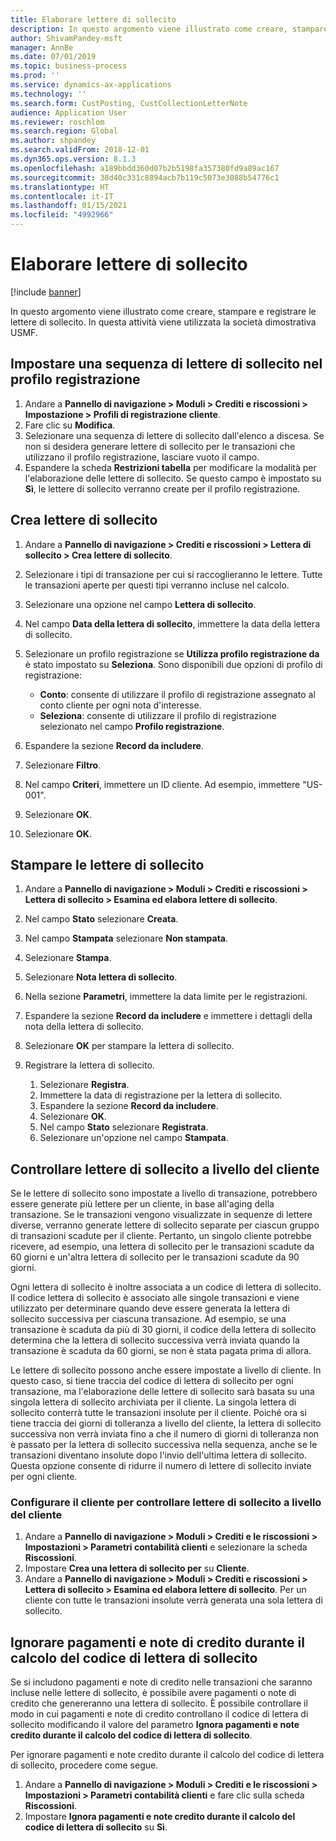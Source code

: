 ```yaml
---
title: Elaborare lettere di sollecito
description: In questo argomento viene illustrato come creare, stampare e registrare le lettere di sollecito.
author: ShivamPandey-msft
manager: AnnBe
ms.date: 07/01/2019
ms.topic: business-process
ms.prod: ''
ms.service: dynamics-ax-applications
ms.technology: ''
ms.search.form: CustPosting, CustCollectionLetterNote
audience: Application User
ms.reviewer: roschlom
ms.search.region: Global
ms.author: shpandey
ms.search.validFrom: 2018-12-01
ms.dyn365.ops.version: 8.1.3
ms.openlocfilehash: a189bbdd360d07b2b5198fa357380fd9a89ac167
ms.sourcegitcommit: 38d40c331c8894acb7b119c5073e3088b54776c1
ms.translationtype: HT
ms.contentlocale: it-IT
ms.lasthandoff: 01/15/2021
ms.locfileid: "4992966"
---
```

# <a name="process-collection-letters"></a>Elaborare lettere di sollecito

[!include [banner](../../includes/banner.md)]

In questo argomento viene illustrato come creare, stampare e registrare le lettere di sollecito. In questa attività viene utilizzata la società dimostrativa USMF.

## <a name="set-up-a-collection-letter-sequence-on-the-posting-profile"></a>Impostare una sequenza di lettere di sollecito nel profilo registrazione
1. Andare a **Pannello di navigazione > Moduli > Crediti e riscossioni > Impostazione > Profili di registrazione cliente**.
2. Fare clic su **Modifica**.
3. Selezionare una sequenza di lettere di sollecito dall'elenco a discesa. Se non si desidera generare lettere di sollecito per le transazioni che utilizzano il profilo registrazione, lasciare vuoto il campo.  
4. Espandere la scheda **Restrizioni tabella** per modificare la modalità per l'elaborazione delle lettere di sollecito. Se questo campo è impostato su **Sì**, le lettere di sollecito verranno create per il profilo registrazione.  

## <a name="create-collection-letters"></a>Crea lettere di sollecito
1. Andare a **Pannello di navigazione > Crediti e riscossioni > Lettera di sollecito > Crea lettere di sollecito**.
2. Selezionare i tipi di transazione per cui si raccoglieranno le lettere. Tutte le transazioni aperte per questi tipi verranno incluse nel calcolo.  
3. Selezionare una opzione nel campo **Lettera di sollecito**.
4. Nel campo **Data della lettera di sollecito**, immettere la data della lettera di sollecito.
5. Selezionare un profilo registrazione se **Utilizza profilo registrazione da** è stato impostato su **Seleziona**. Sono disponibili due opzioni di profilo di registrazione:   

   - **Conto**: consente di utilizzare il profilo di registrazione assegnato al conto cliente per ogni nota d'interesse.   
   - **Seleziona**: consente di utilizzare il profilo di registrazione selezionato nel campo **Profilo registrazione**.  

6. Espandere la sezione **Record da includere**.
7. Selezionare **Filtro**.
8. Nel campo **Criteri**, immettere un ID cliente. Ad esempio, immettere "US-001".
9. Selezionare **OK**.
10. Selezionare **OK**.

## <a name="print-collection-letters"></a>Stampare le lettere di sollecito
1. Andare a **Pannello di navigazione > Moduli > Crediti e riscossioni > Lettera di sollecito > Esamina ed elabora lettere di sollecito**.
2. Nel campo **Stato** selezionare **Creata**.
3. Nel campo **Stampata** selezionare **Non stampata**.
4. Selezionare **Stampa**.
5. Selezionare **Nota lettera di sollecito**.
6. Nella sezione **Parametri**, immettere la data limite per le registrazioni.
7. Espandere la sezione **Record da includere** e immettere i dettagli della nota della lettera di sollecito.
8. Selezionare **OK** per stampare la lettera di sollecito.
9. Registrare la lettera di sollecito.

    1. Selezionare **Registra**.
    1. Immettere la data di registrazione per la lettera di sollecito.
    1. Espandere la sezione **Record da includere**.
    1. Selezionare **OK**.
    1. Nel campo **Stato** selezionare **Registrata**.
    1. Selezionare un'opzione nel campo **Stampata**.

## <a name="control-collection-letters-at-the-customer-level"></a>Controllare lettere di sollecito a livello del cliente
Se le lettere di sollecito sono impostate a livello di transazione, potrebbero essere generate più lettere per un cliente, in base all'aging della transazione. Se le transazioni vengono visualizzate in sequenze di lettere diverse, verranno generate lettere di sollecito separate per ciascun gruppo di transazioni scadute per il cliente. Pertanto, un singolo cliente potrebbe ricevere, ad esempio, una lettera di sollecito per le transazioni scadute da 60 giorni e un'altra lettera di sollecito per le transazioni scadute da 90 giorni. 

Ogni lettera di sollecito è inoltre associata a un codice di lettera di sollecito. Il codice lettera di sollecito è associato alle singole transazioni e viene utilizzato per determinare quando deve essere generata la lettera di sollecito successiva per ciascuna transazione. Ad esempio, se una transazione è scaduta da più di 30 giorni, il codice della lettera di sollecito determina che la lettera di sollecito successiva verrà inviata quando la transazione è scaduta da 60 giorni, se non è stata pagata prima di allora. 

Le lettere di sollecito possono anche essere impostate a livello di cliente. In questo caso, si tiene traccia del codice di lettera di sollecito per ogni transazione, ma l'elaborazione delle lettere di sollecito sarà basata su una singola lettera di sollecito archiviata per il cliente. La singola lettera di sollecito conterrà tutte le transazioni insolute per il cliente. Poiché ora si tiene traccia dei giorni di tolleranza a livello del cliente, la lettera di sollecito successiva non verrà inviata fino a che il numero di giorni di tolleranza non è passato per la lettera di sollecito successiva nella sequenza, anche se le transazioni diventano insolute dopo l'invio dell'ultima lettera di sollecito. Questa opzione consente di ridurre il numero di lettere di sollecito inviate per ogni cliente.

### <a name="set-up-the-customer-to-control-collection-letters-at-the-customer-level"></a>Configurare il cliente per controllare lettere di sollecito a livello del cliente
1.  Andare a **Pannello di navigazione > Moduli > Crediti e le riscossioni > Impostazioni > Parametri contabilità clienti** e selezionare la scheda **Riscossioni**. 
2.  Impostare **Crea una lettera di sollecito per** su **Cliente**. 
3.  Andare a **Pannello di navigazione > Moduli > Crediti e riscossioni > Lettera di sollecito > Esamina ed elabora lettere di sollecito**. Per un cliente con tutte le transazioni insolute verrà generata una sola lettera di sollecito.

## <a name="ignore-payments-and-credit-memos-when-calculating-the-collection-letter-code"></a>Ignorare pagamenti e note di credito durante il calcolo del codice di lettera di sollecito
Se si includono pagamenti e note di credito nelle transazioni che saranno incluse nelle lettere di sollecito, è possibile avere pagamenti o note di credito che genereranno una lettera di sollecito. È possibile controllare il modo in cui pagamenti e note di credito controllano il codice di lettera di sollecito modificando il valore del parametro **Ignora pagamenti e note credito durante il calcolo del codice di lettera di sollecito**. 

Per ignorare pagamenti e note credito durante il calcolo del codice di lettera di sollecito, procedere come segue.

1. Andare a **Pannello di navigazione > Moduli > Crediti e le riscossioni > Impostazioni > Parametri contabilità clienti** e fare clic sulla scheda **Riscossioni**. 
2. Impostare **Ignora pagamenti e note credito durante il calcolo del codice di lettera di sollecito** su **Sì**.
